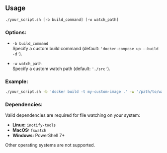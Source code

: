 ## Usage

```bash
./your_script.sh [-b build_command] [-w watch_path]
```

### Options:

- `-b build_command`  
  Specify a custom build command (default: `'docker-compose up --build -d'`).

- `-w watch_path`  
  Specify a custom watch path (default: `'./src'`).

### Example:

```bash
./your_script.sh -b 'docker build -t my-custom-image .' -w '/path/to/watch'
```

### Dependencies:

Valid dependencies are required for file watching on your system:
- **Linux:** `inotify-tools`
- **MacOS:** `fswatch`
- **Windows:** PowerShell 7+

Other operating systems are not supported.
